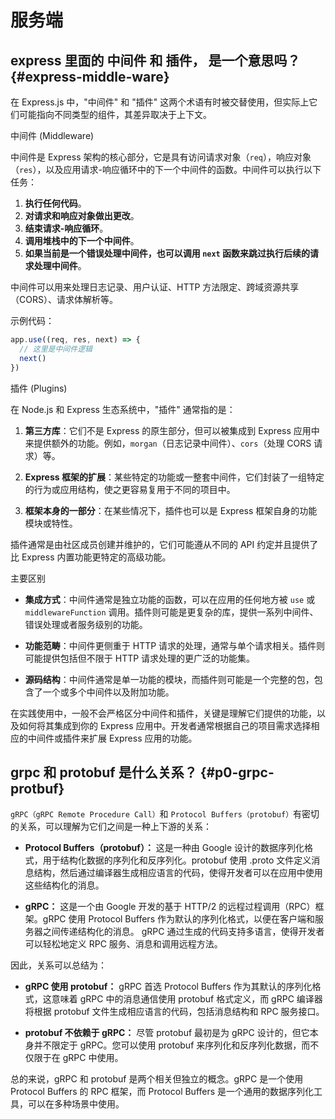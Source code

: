# 服务端

## express 里面的 中间件 和 插件， 是一个意思吗？{#express-middle-ware}

在 Express.js 中，"中间件" 和 "插件" 这两个术语有时被交替使用，但实际上它们可能指向不同类型的组件，其差异取决于上下文。

 中间件 (Middleware)

中间件是 Express 架构的核心部分，它是具有访问请求对象（`req`），响应对象（`res`），以及应用请求-响应循环中的下一个中间件的函数。中间件可以执行以下任务：

1. **执行任何代码**。
2. **对请求和响应对象做出更改**。
3. **结束请求-响应循环**。
4. **调用堆栈中的下一个中间件**。
5. **如果当前是一个错误处理中间件，也可以调用 `next` 函数来跳过执行后续的请求处理中间件**。

中间件可以用来处理日志记录、用户认证、HTTP 方法限定、跨域资源共享（CORS）、请求体解析等。

示例代码：

```javascript
app.use((req, res, next) => {
  // 这里是中间件逻辑
  next()
})
```

 插件 (Plugins)

在 Node.js 和 Express 生态系统中，"插件" 通常指的是：

1. **第三方库**：它们不是 Express 的原生部分，但可以被集成到 Express 应用中来提供额外的功能。例如，`morgan`（日志记录中间件）、`cors`（处理 CORS 请求）等。

2. **Express 框架的扩展**：某些特定的功能或一整套中间件，它们封装了一组特定的行为或应用结构，使之更容易复用于不同的项目中。

3. **框架本身的一部分**：在某些情况下，插件也可以是 Express 框架自身的功能模块或特性。

插件通常是由社区成员创建并维护的，它们可能遵从不同的 API 约定并且提供了比 Express 内置功能更特定的高级功能。

 主要区别

* **集成方式**：中间件通常是独立功能的函数，可以在应用的任何地方被 `use` 或 `middlewareFunction` 调用。插件则可能是更复杂的库，提供一系列中间件、错误处理或者服务级别的功能。

* **功能范畴**：中间件更侧重于 HTTP 请求的处理，通常与单个请求相关。插件则可能提供包括但不限于 HTTP 请求处理的更广泛的功能集。

* **源码结构**：中间件通常是单一功能的模块，而插件则可能是一个完整的包，包含了一个或多个中间件以及附加功能。

在实践使用中，一般不会严格区分中间件和插件，关键是理解它们提供的功能，以及如何将其集成到你的 Express 应用中。开发者通常根据自己的项目需求选择相应的中间件或插件来扩展 Express 应用的功能。

## grpc 和 protobuf 是什么关系？ {#p0-grpc-protbuf}

`gRPC（gRPC Remote Procedure Call）`和 `Protocol Buffers（protobuf）`有密切的关系，可以理解为它们之间是一种上下游的关系：

* **Protocol Buffers（protobuf）：** 这是一种由 Google 设计的数据序列化格式，用于结构化数据的序列化和反序列化。protobuf 使用 .proto 文件定义消息结构，然后通过编译器生成相应语言的代码，使得开发者可以在应用中使用这些结构化的消息。

* **gRPC：** 这是一个由 Google 开发的基于 HTTP/2 的远程过程调用（RPC）框架。gRPC 使用 Protocol Buffers 作为默认的序列化格式，以便在客户端和服务器之间传递结构化的消息。 gRPC 通过生成的代码支持多语言，使得开发者可以轻松地定义 RPC 服务、消息和调用远程方法。

因此，关系可以总结为：

* **gRPC 使用 protobuf：** gRPC 首选 Protocol Buffers 作为其默认的序列化格式，这意味着 gRPC 中的消息通信使用 protobuf 格式定义，而 gRPC 编译器将根据 protobuf 文件生成相应语言的代码，包括消息结构和 RPC 服务接口。

* **protobuf 不依赖于 gRPC：** 尽管 protobuf 最初是为 gRPC 设计的，但它本身并不限定于 gRPC。您可以使用 protobuf 来序列化和反序列化数据，而不仅限于在 gRPC 中使用。

总的来说，gRPC 和 protobuf 是两个相关但独立的概念。gRPC 是一个使用 Protocol Buffers 的 RPC 框架，而 Protocol Buffers 是一个通用的数据序列化工具，可以在多种场景中使用。
